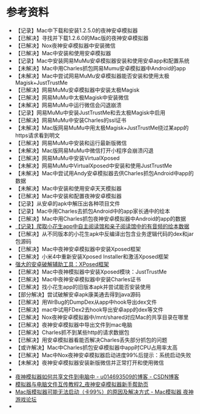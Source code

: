 # 参考资料

* 【记录】Mac中下载和安装1.2.5.0的夜神安卓模拟器
* 【已解决】寻找并下载1.2.6.0的Mac版的夜神安卓模拟器
* 【已解决】Nox夜神安卓模拟器中安装微信
* 【已解决】Mac中安装和使用安卓模拟器
* 【记录】Mac中安装网易MuMu安卓模拟器安装和使用安卓app和配置系统
* 【未解决】Mac中用Charles抓包网易Mumu安卓模拟器中Android的app
* 【未解决】Mac中尝试网易MuMu安卓模拟器能否安装和使用太极Magisk+JustTrustMe
* 【已解决】网易MuMu安卓模拟器中安装太极Magisk
* 【已解决】网易MuMu中太极Magisk中安装微信
* 【未解决】网易MuMu中运行微信会闪退崩溃
* 【记录】网易MuMu中安装JustTrustMe和去太极Magisk中启用
* 【已解决】网易MuMu中安装Charles的ssl证书
* 【未解决】Mac版网易MuMu中用太极Magisk+JustTrustMe绕过某app的https请求看到明文
* 【已解决】网易MuMu中安装和运行最新版微信
* 【未解决】Mac版网易MuMu中微信打开小程序会崩溃闪退
* 【已解决】网易MuMu中安装VirtualXposed
* 【未解决】网易MuMu中VirtualXposed中安装和使用JustTrustMe
* 【未解决】Mac中尝试用Andy安卓模拟器去供Charles抓包Android中app的数据
* 【未解决】Mac中安装和使用安卓天天模拟器
* 【已解决】Mac中安装和配置夜神安卓模拟器
* 【记录】从安卓的apk中解压出各种项目文件
* 【记录】Mac中用Charles去抓包Android中的app家长通中的绘本
* 【已解决】Mac中用Charles抓包夜神安卓模拟器中Android的app的数据
* [【记录】爬取小花生app中自主阅读馆和亲子阅读馆中的有音频的绘本数据](http://www.crifan.com/crawl_xiaohuasheng_app_self_reading_parent_child_reading_has_audio_storybook_data)
* 【已解决】从不同版本的小花生apk中反编译出包含业务逻辑代码的dex和jar包源码
* 【已解决】Mac中夜神安卓模拟器中安装Xposed框架
* 【已解决】小米4中重新安装Xposed Installer和激活Xposed框架
* [强大的安卓破解辅助工具：XPosed框架](https://book.crifan.com/books/crack_assistant_xposed_framework/website/)
* 【已解决】Mac中夜神模拟器中安装Xposed模块：JustTrustMe
* 【已解决】Mac中夜神安卓模拟器中安装Charles证书
* 【已解决】找小花生app的旧版本apk并尝试能否安装使用
* 【部分解决】尝试破解安卓apk康美通去得到java源码
* 【已解决】用WrBug的DumpDex从app中hook导出dex文件
* 【已解决】mac中试用FDex2去hook导出安卓app的dex等文件
* 【已解决】Nox夜神安卓模拟器中/mnt/shared对应Mac的共享目录在哪里
* 【已解决】夜神安卓模拟器中导出文件到mac电脑
* 【已解决】Charles抓不到某些http的请求数据包
* 【已解决】用安卓模拟器看能否解决Charles丢失部分抓包的问题
* 【或许解决】Mac中Charles抓包安卓模拟器中app时CPU占用率太高
* 【已解决】Mac中Nox夜神安卓模拟器启动进度99%后提示：系统启动失败
* 【未解决】夜神安卓模拟器安装新版微信并正常打开和使用微信
* 
* [夜神模拟器如何共享文件到电脑中 - u014693509的博客 - CSDN博客](https://blog.csdn.net/u014693509/article/details/82414926)
* [模拟器与电脑文件互传教程2_夜神安卓模拟器新手帮助页](https://www.yeshen.com/faqs/Hyh7MLdJb)
* [Mac版模拟器可能无法启动（卡99%）的原因及解决方式 - Mac模拟器 夜神游戏论坛](https://bbs.yeshen.com/forum.php?mod=viewthread&tid=8566)
* 